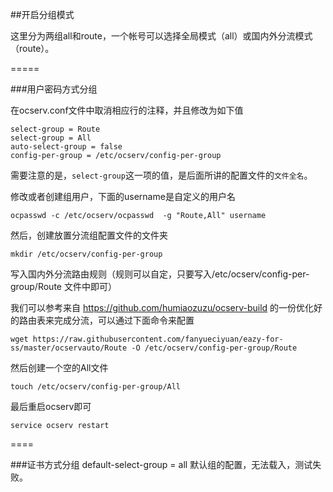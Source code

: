 ##开启分组模式

这里分为两组all和route，一个帐号可以选择全局模式（all）或国内外分流模式（route）。

=====

###用户密码方式分组

在ocserv.conf文件中取消相应行的注释，并且修改为如下值

```
select-group = Route
select-group = All
auto-select-group = false
config-per-group = /etc/ocserv/config-per-group
```

需要注意的是，`select-group`这一项的值，是后面所讲的配置文件的`文件全名`。

修改或者创建组用户，下面的username是自定义的用户名

```shell
ocpasswd -c /etc/ocserv/ocpasswd  -g "Route,All" username
```

然后，创建放置分流组配置文件的文件夹

```shell
mkdir /etc/ocserv/config-per-group
```

写入国内外分流路由规则（规则可以自定，只要写入/etc/ocserv/config-per-group/Route 文件中即可）

我们可以参考来自 https://github.com/humiaozuzu/ocserv-build 的一份优化好的路由表来完成分流，可以通过下面命令来配置

```shell
wget https://raw.githubusercontent.com/fanyueciyuan/eazy-for-ss/master/ocservauto/Route -O /etc/ocserv/config-per-group/Route
```

然后创建一个空的All文件

```
touch /etc/ocserv/config-per-group/All
```

最后重启ocserv即可

```shell
service ocserv restart
```

====

###证书方式分组
default-select-group = all 默认组的配置，无法载入，测试失败。

